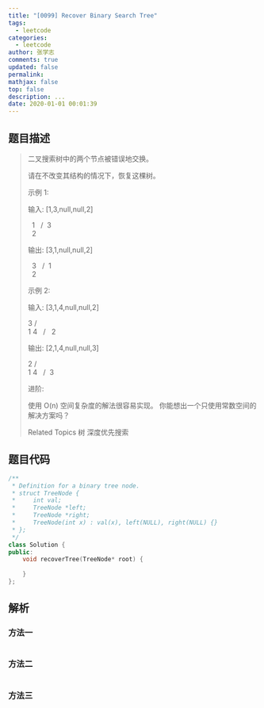 ```yaml
---
title: "[0099] Recover Binary Search Tree"
tags:
  - leetcode
categories:
  - leetcode
author: 张学志
comments: true
updated: false
permalink:
mathjax: false
top: false
description: ...
date: 2020-01-01 00:01:39
---
```


## 题目描述

> 二叉搜索树中的两个节点被错误地交换。 
> 
> 请在不改变其结构的情况下，恢复这棵树。 
> 
> 示例 1: 
> 
> 输入: [1,3,null,null,2]
> 
>    1
>   /
>  3
>   \
>    2
> 
> 输出: [3,1,null,null,2]
> 
>    3
>   /
>  1
>   \
>    2
> 
> 
> 示例 2: 
> 
> 输入: [3,1,4,null,null,2]
> 
> 3
> / \
> 1   4
>    /
>   2
> 
> 输出: [2,1,4,null,null,3]
> 
> 2
> / \
> 1   4
>    /
>  3 
> 
> 进阶: 
> 
> 
> 使用 O(n) 空间复杂度的解法很容易实现。 
> 你能想出一个只使用常数空间的解决方案吗？ 
> 
> Related Topics 树 深度优先搜索

## 题目代码

```cpp
/**
 * Definition for a binary tree node.
 * struct TreeNode {
 *     int val;
 *     TreeNode *left;
 *     TreeNode *right;
 *     TreeNode(int x) : val(x), left(NULL), right(NULL) {}
 * };
 */
class Solution {
public:
    void recoverTree(TreeNode* root) {
        
    }
};
```

## 解析

### 方法一

```cpp

```

### 方法二

```cpp

```

### 方法三

```cpp

```

